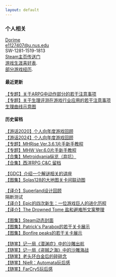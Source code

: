 ```yaml
---
layout: default
---
```


### 个人相关  

[Dorime](https://www.youtube.com/watch?v=6xUnSVTh8fI&ab_channel=DeccaRecords)  
e1127407@u.nus.edu  
SW-1281-1519-1813  
[Steam主页传送门](https://steamcommunity.com/id/DorimeLam/)  
[游戏生涯喜好表](./another-page.html).  
[部分游戏经历](https://docs.qq.com/sheet/DZElVaWpTaUVMaXBF?tab=BB08J2).  

#### 最近更新  
 
[【专题】关于ARPG中动作部分的若干注意事项](https://docs.qq.com/doc/DZERqQld0dElQVG9k)  
[【专题】关于生理评测在游戏行业应用的若干注意事项](https://docs.qq.com/doc/DZFpkeVdEcHFGU1ZD?u=8f9db8032e3a44448714ab9aa02f1469)    
[生理曲线示意图](/biotest—image/)    

#### 历史留档  

[【游话2020】个人向年度游戏回顾](https://zhuanlan.zhihu.com/p/468886141)  
[【游话2024】个人向年度游戏回顾](https://keylol.com/t988301-1-1)  
[【专题】MHRise Ver.3.6.1片手新手教程](https://keylol.com/t778251-1-1)  
[【专题】MHW Ver.6.0片手新手教程](https://keylol.com/t506756-1-1)  
[【合集】Metroidvania纵览（弃坑）](/metroidvania/)  
[【合集】西洋RPG C&C 留档](https://space.bilibili.com/35092401/channel/seriesdetail?sid=3329589)  

[【GDC】介绍一个解谜相关的讲座](/Elyot-Grant/)  
[【图集】Solas128的大地图关卡间联动图](/solas128/)  

[【译介】Superland设计回顾](/custom-url/)  
隔断测试  
[【译介】Epic的四次新生：一位游戏巨人的进化历程](https://zhuanlan.zhihu.com/p/468881017)  
[【译介】The Drowned Tome 盐和避难所文案整理](/drowned-tome/)  
 
[【图集】Steam动态封面](/steamcover/)  
[【图集】Patrick's Parabox的若干关卡展示](/parabox/)  
[【图集】Bonfire peaks的若干关卡展示](/Bonfire-peaks/)  

[【随笔】记一局《潜渊症》中的沙雕出航](/Barotrauma/)  
[【随笔】记一局《盗贼之海》中的沙雕海战](/sea-of-thieves/)  
[【随笔】老头环白金后的碎碎念](https://zhuanlan.zhihu.com/p/487937138)  
[【随笔】NieR：Automata玩后感](/NieR-Automata/)  
[【随笔】FarCry5玩后感](/farcry5/)  


